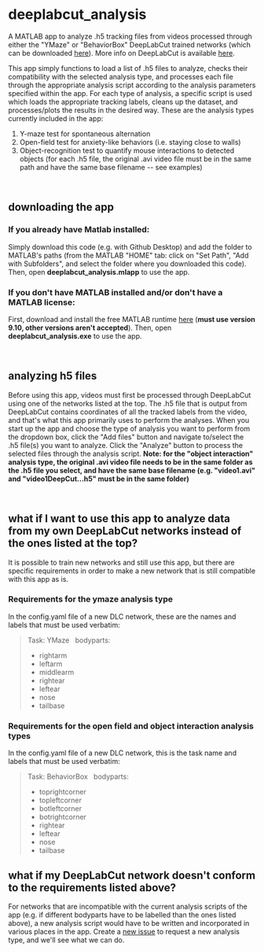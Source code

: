 # deeplabcut_analysis


A MATLAB app to analyze .h5 tracking files from videos processed through either the "YMaze" or "BehaviorBox" DeepLabCut trained networks (which can be downloaded [here](https://cornell.box.com/s/wq6kjvpou3k9713ovjpwnh1ghhqiz0ww)). More info on DeepLabCut is available [here](https://deeplabcut.github.io/DeepLabCut/docs/intro.html).

This app simply functions to load a list of .h5 files to analyze, checks their compatibility with the selected analysis type, and processes each file through the appropriate analysis script according to the analysis parameters specified within the app. For each type of analysis, a specific script is used which loads the appropriate tracking labels, cleans up the dataset, and processes/plots the results in the desired way. These are the analysis types currently included in the app:

1. Y-maze test for spontaneous alternation
2. Open-field test for anxiety-like behaviors (i.e. staying close to walls)
3. Object-recognition test to quantify mouse interactions to detected objects (for each .h5 file, the original .avi video file must be in the same path and have the same base filename -- see examples)

&nbsp;

## downloading the app

### If you already have Matlab installed:
Simply download this code (e.g. with Github Desktop) and add the folder to MATLAB's paths (from the MATLAB "HOME" tab: click on "Set Path", "Add with Subfolders", and select the folder where you downloaded this code). Then, open **deeplabcut_analysis.mlapp** to use the app.

### If you don't have MATLAB installed and/or don't have a MATLAB license:
First, download and install the free MATLAB runtime [here](https://www.mathworks.com/products/compiler/matlab-runtime.html) (**must use version 9.10, other versions aren't accepted**). Then, open **deeplabcut_analysis.exe** to use the app.

&nbsp;

## analyzing h5 files
Before using this app, videos must first be processed through DeepLabCut using one of the networks listed at the top. The .h5 file that is output from DeepLabCut contains coordinates of all the tracked labels from the video, and that's what this app primarily uses to perform the analyses. When you start up the app and choose the type of analysis you want to perform from the dropdown box, click the "Add files" button and navigate to/select the .h5 file(s) you want to analyze. Click the "Analyze" button to process the selected files through the analysis script. **Note: for the "object interaction" analysis type, the original .avi video file needs to be in the same folder as the .h5 file you select, and have the same base filename (e.g. "video1.avi" and "video1DeepCut...h5" must be in the same folder)**

&nbsp;

## what if I want to use this app to analyze data from my own DeepLabCut networks instead of the ones listed at the top?
It is possible to train new networks and still use this app, but there are specific requirements in order to make a new network that is still compatible with this app as is.

### Requirements for the ymaze analysis type
In the config.yaml file of a new DLC network, these are the names and labels that must be used verbatim:
>Task: YMaze &nbsp;
>bodyparts:
>- rightarm
>- leftarm
>- middlearm
>- rightear
>- leftear
>- nose
>- tailbase

### Requirements for the open field and object interaction analysis types
In the config.yaml file of a new DLC network, this is the task name and labels that must be used verbatim:
>Task: BehaviorBox &nbsp;
>bodyparts:
>- toprightcorner
>- topleftcorner
>- botleftcorner
>- botrightcorner
>- rightear
>- leftear
>- nose
>- tailbase

## what if my DeepLabCut network doesn't conform to the requirements listed above?
For networks that are incompatible with the current analysis scripts of the app (e.g. if different bodyparts have to be labelled than the ones listed above), a new analysis script would have to be written and incorporated in various places in the app. Create a [new issue](https://github.com/sn-lab/Deeplabcut_Analysis/issues) to request a new analysis type, and we'll see what we can do.

